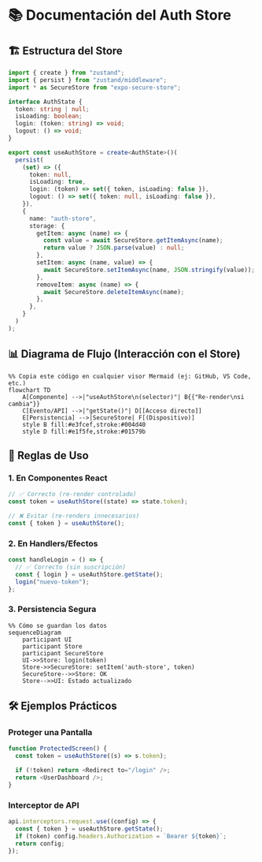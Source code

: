 # 📚 Documentación del Auth Store

## 🏗️ Estructura del Store

```typescript
import { create } from "zustand";
import { persist } from "zustand/middleware";
import * as SecureStore from "expo-secure-store";

interface AuthState {
  token: string | null;
  isLoading: boolean;
  login: (token: string) => void;
  logout: () => void;
}

export const useAuthStore = create<AuthState>()(
  persist(
    (set) => ({
      token: null,
      isLoading: true,
      login: (token) => set({ token, isLoading: false }),
      logout: () => set({ token: null, isLoading: false }),
    }),
    {
      name: "auth-store",
      storage: {
        getItem: async (name) => {
          const value = await SecureStore.getItemAsync(name);
          return value ? JSON.parse(value) : null;
        },
        setItem: async (name, value) => {
          await SecureStore.setItemAsync(name, JSON.stringify(value));
        },
        removeItem: async (name) => {
          await SecureStore.deleteItemAsync(name);
        },
      },
    }
  )
);
```

## 📊 Diagrama de Flujo (Interacción con el Store)

```mermaid
%% Copia este código en cualquier visor Mermaid (ej: GitHub, VS Code, etc.)
flowchart TD
    A[Componente] -->|"useAuthStore\n(selector)"| B{{"Re-render\nsi cambia"}}
    C[Evento/API] -->|"getState()"| D[[Acceso directo]]
    E[Persistencia] -->|SecureStore| F[(Dispositivo)]
    style B fill:#e3fcef,stroke:#004d40
    style D fill:#e1f5fe,stroke:#01579b
```

## 📌 Reglas de Uso

### 1. En Componentes React

```typescript
// ✅ Correcto (re-render controlado)
const token = useAuthStore((state) => state.token);

// ❌ Evitar (re-renders innecesarios)
const { token } = useAuthStore();
```

### 2. En Handlers/Efectos

```typescript
const handleLogin = () => {
  // ✅ Correcto (sin suscripción)
  const { login } = useAuthStore.getState();
  login("nuevo-token");
};
```

### 3. Persistencia Segura

```mermaid
%% Cómo se guardan los datos
sequenceDiagram
    participant UI
    participant Store
    participant SecureStore
    UI->>Store: login(token)
    Store->>SecureStore: setItem('auth-store', token)
    SecureStore-->>Store: OK
    Store-->>UI: Estado actualizado
```

## 🛠 Ejemplos Prácticos

### Proteger una Pantalla

```typescript
function ProtectedScreen() {
  const token = useAuthStore((s) => s.token);

  if (!token) return <Redirect to="/login" />;
  return <UserDashboard />;
}
```

### Interceptor de API

```typescript
api.interceptors.request.use((config) => {
  const { token } = useAuthStore.getState();
  if (token) config.headers.Authorization = `Bearer ${token}`;
  return config;
});
```
